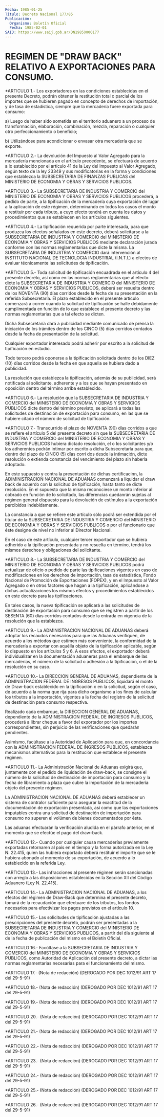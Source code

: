 ```yaml
---
Fecha: 1985-01-25
Título: Decreto Nacional 177/85
Publicación:
  Organismo: Boletín Oficial
  Fecha: 1985-02-01
SAIJ: https://www.saij.gob.ar/DN19850000177
---
```

# REGIMEN DE "DRAW BACK" RELATIVO A EXPORTACIONES PARA CONSUMO.

<a id="1"></a>
*ARTICULO 1.- Los exportadores en las condiciones establecidas en el presente Decreto, podrán obtener la restitución total o parcial de los importes que se hubieren pagado en concepto de derechos de importación, y de tasa de estadística, siempre que la mercadería fuere exportada para consumo:

a) Luego de haber sido sometida en el territorio aduanero a un proceso de transformación, elaboración, combinación, mezcla, reparación o cualquier otro perfeccionamiento o beneficio;

b) Utilizándose para acondicionar o envasar otra mercadería que se exporte.

<a id="2"></a>
*ARTICULO  2.- La devolución del Impuesto al Valor Agregado para la mercadería mencionada  en  el  artículo precedente, se efectuará de acuerdo a lo establecido por el  artículo 41 de la Ley del Impuesto al Valor Agregado, según texto de la ley 23349 y sus modificatorias  en  la  forma  y  condiciones   que  establezca  la SUBSECRETARIA  DE FINANZAS PUBLICAS del MINISTERIO  DE  ECONOMIA  Y OBRAS Y SERVICIOS PUBLICOS.

<a id="3"></a>
*ARTICULO 3.- La SUBSECRETARIA DE INDUSTRIA Y COMERCIO del MINISTERIO DE ECONOMIA Y OBRAS Y SERVICIOS PUBLICOS procederá, a pedido de parte, a la tipificación de la mercadería cuya exportación dé lugar a la aplicación de este régimen, determinando en todos los casos el monto a restituir por cada tributo, a cuyo efecto tendrá en cuenta los datos y procedimientos que se establecen en los artículos siguientes.

<a id="4"></a>
*ARTICULO 4.- La tipificación requerida por parte interesada, para que produzca los efectos señalados en este decreto, deberá solicitarse a la SUBSECRETARIA DE INDUSTRIA Y COMERCIO del MINISTERIO DE ECONOMIA Y OBRAS Y SERVICIOS PUBLICOS mediante declaración jurada conforme con las normas reglamentarias que dicte la misma. La SUBSECRETARIA DE INDUSTRIA Y COMERCIO dará intervención al INSTITUTO NACIONAL DE TECNOLOGIA INDUSTRIAL (I.N.T.I.) a efectos de evaluar técnicamente las solicitudes de tipificación.

<a id="5"></a>
*ARTICULO  5.-  Toda  solicitud  de  tipificación  encuadrada en el artículo 4 del presente decreto, así como en las normas reglamentarias que al efecto dicte la SUBSECRETARIA  DE INDUSTRIA Y COMERCIO  del MINISTERIO DE ECONOMIA Y OBRAS Y SERVICIOS  PUBLICOS, deberá ser  resuelta dentro de los NOVENTA (90) días corridos desde la fecha de su  presentación en la referida Subsecretaría. El plazo establecido en el  presente  artículo  comenzará a correr cuando la solicitud  de  tipificación se halle debidamente  cumplimentada  en función de lo que  establece  el  presente  decreto  y  las  normas reglamentarias que a tal efecto se dicten.

Dicha  Subsecretaría  dará  a  publicidad  mediante  comunicado  de prensa  la  iniciación de los trámites dentro de los CINCO (5) días corridos contados  desde  la fecha de presentación de la solicitud.

Cualquier exportador interesado  podrá  adherir  por  escrito  a la solicitud de tipificación en estudio.

Todo tercero podrá oponerse a la tipificación solicitada dentro  de los  DIEZ  (10)  días  corridos  desde  la  fecha en que aquella se hubiera dado a publicidad.

La  resolución  que  establezca  la  tipificación,   además  de  su publicidad, será notificada al solicitante, adherente  y  a los que se   hayan  presentado  en  oposición  dentro  del  término  arriba establecido.

<a id="6"></a>
*ARTICULO  6.-  La  resolución  que la SUBSECRETARIA DE INDUSTRIA Y COMERCIO del MINISTERIO DE ECONOMIA  Y  OBRAS  Y SERVICIOS PUBLICOS dicte  dentro  del  término  previsto,  se  aplicará  a  todas  las solicitudes de destinación de exportación para consumo,  en las que se    hubiere  citado  el  número  de  solicitud  de  tipificación.

<a id="7"></a>
*ARTICULO  7.-  Transcurrido el plazo de NOVENTA (90) días corridos a que se refiere  el  artículo  5  del  presente decreto sin que la SUBSECRETARIA DE INDUSTRIA Y COMERCIO del  MINISTERIO DE ECONOMIA Y OBRAS  Y SERVICIOS PUBLICOS hubiera dictado resolución,  el  o  los solicitantes  y/o los adherentes podrán intimar por escrito a dicha Subsecretaría para  que,  dentro  del plazo de CINCO (5) días corri dos  desde la intimación, dicte resolución  o  extienda  constancia del vencimiento del plazo sin haberla adoptado.

En este  supuesto y contra la presentación de dichas certificacinn, la ADIMINISTRACION  NACIONAL  DE  ADUANAS  comenzará  a liquidar el draw back de acuerdo con la solicitud de tipificación,  hasta tanto se  dicte  resolución.  En el supuesto que la misma reconociese  un monto  inferior  al  cobrado  en  función  de  lo  solicitado,  las diferencias quedanrán  sujetas al régimen general dispuesto para la devolución de estímulos  a la exportación percibidos indebidamente.

La  constancia  a  que se refiere  este  artículo  sólo  podrá  ser extendida  por  el titular  de  la  SUBSECRETARIA  DE  INDUSTRIA  Y COMERCIO del MINISTERIO  DE ECONOMIA Y OBRAS Y SERVICIOS PUBLICOS o por  el  funcionario que éste  designe  de  nivel  no  inferior  al Director Nacional.

En el caso  de  este  artículo,  cualquier tercer exportador que se hubiera adherido a la tipificación  presentada  y  no  resuelta  en término, tendrá los mismos derechos y obligaciones del solicitante.

<a id="8"></a>
*ARTICULO   8.-  La  SUBSECRETARIA  DE  INDUSTRIA  Y  COMERCIO  del MINISTERIO  DE    ECONOMIA  Y  OBRAS  Y  SERVICIOS  PUBLICOS  podrá actualizar de oficio  o pedido de parte las tipificaciones vigentes en caso de modificaciones  en  los derechos de importación, tasa de estadística, Fondo Nacional de Promoción  de Exportaciones (FOPEX), y en el Impuesto al Valor Agregado o en otros  factores que hagan a la  tipificación, aplicándose a dichas actualizaciones  los  mismos efectos  y  procedimientos  establecidos  en  este decreto para las tipificaciones.

En tales casos, la nueva tipificación se aplicará a las solicitudes  de  destinación  de exportación para  consumo  que  se registren  a  partir de los SESENTA  (60)  días  corridos  contados desde la entrada  en  vigencia  de la resolución que la establezca.

<a id="9"></a>
*ARTICULO  9.- La ADMINISTRACION NACIONAL DE ADUANAS deberá adoptar los  recaudos  necesarios  para  que  las  Aduanas  verifiquen,  de acuerdo  a  los métodos que estimen más conveniente, la conformidad de la mercadería  a  exportar con aquélla objeto de la tipificación aplicable, según lo dispuesto  en  los  artículos  5  y  6.  A esos efectos,  el  exportador  deberá individualizar en la documentación aduaneras para el embarque  de  las  mercaderías,  el  número de la solicitud  o  adhesión a la tipificación, o el de la resolución  en su caso.

<a id="10"></a>
*ARTICULO  10.-  La DIRECCION GENERAL DE ADUANAS, dependiente de la ADMINISTRACION FEDERAL DE INGRESOS PUBLICOS, liquidará el monto de Draw-back establecido en la tipificación o en la solicitud, según el caso, de acuerdo a la norma que rija para dicho organismo a los fines de calcular los tributos a la importación,  vigentes a la fecha del registro de la solicitud de destinación para consumo respectiva.

Realizado cada embarque, la DIRECCION GENERAL DE ADUANAS, dependiente de la ADMINISTRACION FEDERAL DE INGRESOS PUBLICOS, procederá a librar cheque a favor del exportador por los importes correspondientes, sin perjuicio de las verificaciones que quedarán pendientes.

Asimismo, facúltase a la Autoridad de Aplicación para que, en concordancia con la ADMINISTRACION FEDERAL DE INGRESOS PUBLICOS, establezca mecanismos alternativos para la restitución que establece el presente régimen.

<a id="11"></a>
*ARTICULO  11.-  La Administración Nacional de Aduanas exigirá que, juntamente con el  pedido  de liquidación de draw-back, se consigne el  número  de  la solicitud de  destinación  de  importación  para consumo y la fecha  de libramiento a plaza que cubre la importación de la mercadería objeto del presente régimen.

La ADMINISTRACION NACIONAL  DE ADUANAS deberá establecer un sistema de  contralor  suficiente  para    asegurar   la  exactitud  de  la documentación  de  exportación  presentada,  así  como    que   las exportaciones  imputables  contra  una  solicitud de destinación de importación  para  consumo  no  superen  el  volúmen    de   bienes documentados por ésta.

Las  aduanas  efectuarán  la  verificación  aludida  en  el párrafo anterior,  en  el  momento  que  se  efectúe el pago del draw-back.

<a id="12"></a>
*ARTICULO  12.-  Cuando por cualquier causa mercaderías previamente exportadas retornaren  al  país  en el tiempo y la forma autorizada en la Ley N. 22.415, quien las hubiera  exportado  deberá restituir el importe que se le hubiera abonado al momento de su  exportación, de acuerdo a lo establecido en la referida Ley.

<a id="13"></a>
*ARTICULO    13.-   Las  infracciones  al  presente  régimen  serán sancionadas con arreglo  a  las  disposiciones  establecidas  en la Sección XII del Código Aduanero (Ley N. 22.415).

<a id="14"></a>
*ARTICULO  14.-  La  ADMINISTRACION  NACIONAL  DE  ADUANAS,  a  los efectos   del  régimen  de  Draw-Back  que  determina  el  presente decreto, tomará  de  la  recaudación que efectuare de los tributos, los fondos necesarios para  efectivizar  los  pagos previstos en el artículo 10.

<a id="15"></a>
*ARTICULO  15.-  Las  solicitudes  de  tipificación ajustadas a las prescripciones del presente decreto, podrán  ser  presentadas  a la SUBSECRETARIA DE INDUSTRIA Y COMERCIO del MINISTERIO DE ECONOMIA  Y OBRAS  Y  SERVICIOS  PUBLICOS,  a partir del día siguiente al de la fecha de publicación del mismo en el Boletín Oficial.

<a id="16"></a>
*ARTICULO   16.-  Facúltase  a  la  SUBSECRETARIA  DE  INDUSTRIA  Y COMERCIO del  MINISTERIO  DE ECONOMIA Y OBRAS Y SERVICIOS PUBLICOS, como Autoridad de Aplicación  del  presente  decreto,  a dictar las normas reglamentarias necesarias para el funcionamiento  del mismo.

<a id="17"></a>
*ARTICULO  17.-  (Nota  de redacción) (DEROGADO POR DEC 1012/91 ART 17 del 29-5-91)

<a id="18"></a>
*ARTICULO  18.-  (Nota  de redacción) (DEROGADO POR DEC 1012/91 ART 17 del 29-5-91)

<a id="19"></a>
*ARTICULO  19.-  (Nota  de redacción) (DEROGADO POR DEC 1012/91 ART 17 del 29-5-91)

<a id="20"></a>
*ARTICULO  20.-  (Nota  de redacción) (DEROGADO POR DEC 1012/91 ART 17 del 29-5-91)

<a id="21"></a>
*ARTICULO  21.-  (Nota  de redacción) (DEROGADO POR DEC 1012/91 ART 17 del 29-5-91)

<a id="22"></a>
*ARTICULO  22.-  (Nota  de redacción) (DEROGADO POR DEC 1012/91 ART 17 del 29-5-91)

<a id="23"></a>
*ARTICULO  23.-  (Nota  de redacción) (DEROGADO POR DEC 1012/91 ART 17 del 29-5-91)

<a id="24"></a>
*ARTICULO  24.-  (Nota  de redacción) (DEROGADO POR DEC 1012/91 ART 17 del 29-5-91)

<a id="25"></a>
*ARTICULO  25.-  (Nota  de redacción) (DEROGADO POR DEC 1012/91 ART 17 del 29-5-91)

<a id="26"></a>
*ARTICULO  26.-  (Nota  de redacción) (DEROGADO POR DEC 1012/91 ART 17 del 29-5-91)
